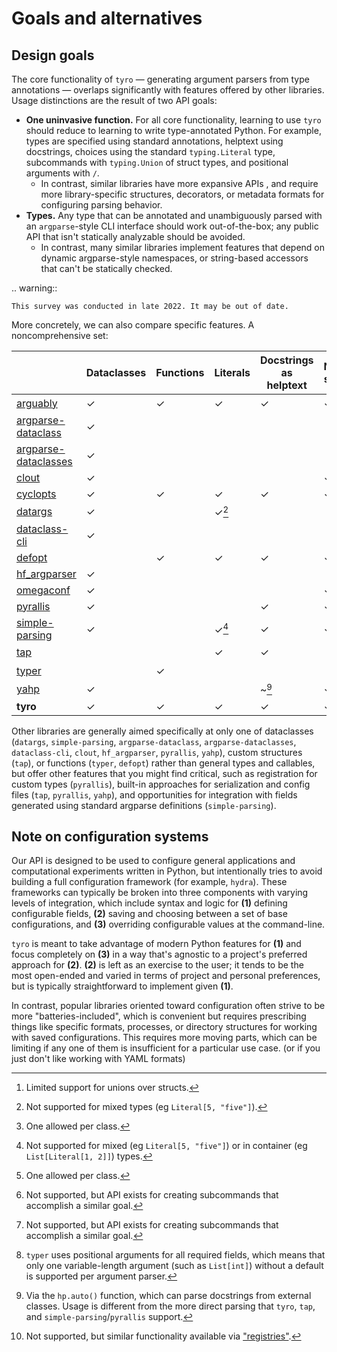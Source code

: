 # Goals and alternatives

## Design goals

The core functionality of `tyro` — generating argument parsers from type
annotations — overlaps significantly with features offered by other libraries.
Usage distinctions are the result of two API goals:

- **One uninvasive function.** For all core functionality, learning to use
  `tyro` should reduce to learning to write type-annotated Python. For example,
  types are specified using standard annotations, helptext using docstrings,
  choices using the standard `typing.Literal` type, subcommands with
  `typing.Union` of struct types, and positional arguments with `/`.
  - In contrast, similar libraries have more expansive APIs , and require more
    library-specific structures, decorators, or metadata formats for configuring
    parsing behavior.
- **Types.** Any type that can be annotated and unambiguously parsed
  with an `argparse`-style CLI interface should work out-of-the-box; any public
  API that isn't statically analyzable should be avoided.
  - In contrast, many similar libraries implement features that depend on
    dynamic argparse-style namespaces, or string-based accessors that can't be
    statically checked.

<!-- prettier-ignore-start -->

.. warning::

    This survey was conducted in late 2022. It may be out of date.

<!-- prettier-ignore-end -->

More concretely, we can also compare specific features. A noncomprehensive set:

|                                              | Dataclasses | Functions | Literals             | Docstrings as helptext | Nested structs | Unions over primitives | Unions over structs       | Lists, tuples        | Dicts | Generics |
| -------------------------------------------- | ----------- | --------- | -------------------- | ---------------------- | -------------- | ---------------------- | ------------------------- | -------------------- | ----- | -------- |
| [arguably][arguably]                         | ✓           | ✓         | ✓                    | ✓                      | ✓              | ✓                      | ~[^arguably_unions_struct] | ✓                    | ~     |          |
| [argparse-dataclass][argparse-dataclass]     | ✓           |           |                      |                        |                |                        |                           |                      |       |          |
| [argparse-dataclasses][argparse-dataclasses] | ✓           |           |                      |                        |                |                        |                           |                      |       |          |
| [clout][clout]                               | ✓           |           |                      |                        | ✓              |                        |                           |                      |       |          |
| [cyclopts][cyclopts]                         | ✓           | ✓         | ✓                    | ✓                      | ✓              | ✓                      | ✓                         | ✓                    | ✓     | ✓        |
| [datargs][datargs]                           | ✓           |           | ✓[^datargs_literals] |                        |                |                        | ✓[^datargs_unions_struct] | ✓                    |       |          |
| [dataclass-cli][dataclass-cli]               | ✓           |           |                      |                        |                |                        |                           |                      |       |          |
| [defopt][defopt]                             |             | ✓         | ✓                    | ✓                      | ✓              | ✓                      |                           | ✓                    |       |          |
| [hf_argparser][hf_argparser]                 | ✓           |           |                      |                        |                |                        |                           | ✓                    | ✓     |          |
| [omegaconf][omegaconf]                       | ✓           |           |                      |                        | ✓              |                        |                           | ✓                    | ✓     |          |
| [pyrallis][pyrallis]                         | ✓           |           |                      | ✓                      | ✓              |                        |                           | ✓                    |       |          |
| [simple-parsing][simple-parsing]             | ✓           |           | ✓[^simp_literals]    | ✓                      | ✓              | ✓                      | ✓[^simp_unions_struct]    | ✓                    | ✓     |          |
| [tap][tap]                                   |             |           | ✓                    | ✓                      |                | ✓                      | ~[^tap_unions_struct]     | ✓                    |       |          |
| [typer][typer]                               |             | ✓         |                      |                        |                |                        | ~[^typer_unions_struct]   | ~[^typer_containers] |       |          |
| [yahp][yahp]                                 | ✓           |           |                      | ~[^yahp_docstrings]    | ✓              | ✓                      | ~[^yahp_unions_struct]    | ✓                    |       |          |
| **tyro**                                     | ✓           | ✓         | ✓                    | ✓                      | ✓              | ✓                      | ✓                         | ✓                    | ✓     | ✓        |

<!-- prettier-ignore-start -->

[arguably]: https://github.com/treykeown/arguably
[argparse-dataclass]: https://pypi.org/project/argparse-dataclass/
[argparse-dataclasses]: https://pypi.org/project/argparse-dataclasses/
[clout]: https://pypi.org/project/clout/
[cyclopts]: https://github.com/BrianPugh/cyclopts
[datargs]: https://github.com/roee30/datargs
[dataclass-cli]: https://github.com/malte-soe/dataclass-cli
[defopt]: https://github.com/anntzer/defopt/
[hf_argparser]: https://github.com/huggingface/transformers/blob/master/src/transformers/hf_argparser.py
[omegaconf]: https://omegaconf.readthedocs.io/en/2.1_branch/structured_config.html
[pyrallis]: https://github.com/eladrich/pyrallis/
[simple-parsing]: https://github.com/lebrice/SimpleParsing
[tap]: https://github.com/swansonk14/typed-argument-parser
[typer]: https://typer.tiangolo.com/
[yahp]: https://github.com/mosaicml/yahp

[^arguably_unions_struct]: Limited support for unions over structs.
[^datargs_unions_struct]: One allowed per class.
[^tap_unions_struct]: Not supported, but API exists for creating subcommands that accomplish a similar goal.
[^simp_unions_struct]: One allowed per class.
[^yahp_unions_struct]: Not supported, but similar functionality available via ["registries"](https://docs.mosaicml.com/projects/yahp/en/stable/examples/registry.html).
[^typer_unions_struct]: Not supported, but API exists for creating subcommands that accomplish a similar goal.
[^simp_literals]: Not supported for mixed (eg `Literal[5, "five"]`) or in container (eg `List[Literal[1, 2]]`) types.
[^datargs_literals]: Not supported for mixed types (eg `Literal[5, "five"]`).
[^typer_containers]: `typer` uses positional arguments for all required fields, which means that only one variable-length argument (such as `List[int]`) without a default is supported per argument parser.
[^yahp_docstrings]: Via the `hp.auto()` function, which can parse docstrings from external classes. Usage is different from the more direct parsing that `tyro`, `tap`, and `simple-parsing`/`pyrallis` support.

<!-- prettier-ignore-end -->

Other libraries are generally aimed specifically at only one of dataclasses
(`datargs`, `simple-parsing`, `argparse-dataclass`, `argparse-dataclasses`,
`dataclass-cli`, `clout`, `hf_argparser`, `pyrallis`, `yahp`), custom
structures (`tap`), or functions (`typer`, `defopt`) rather than general types
and callables, but offer other features that you might find critical, such as
registration for custom types (`pyrallis`), built-in approaches for
serialization and config files (`tap`, `pyrallis`, `yahp`), and opportunities
for integration with fields generated using standard argparse definitions
(`simple-parsing`).

## Note on configuration systems

Our API is designed to be used to configure general applications and
computational experiments written in Python, but intentionally tries to avoid
building a full configuration framework (for example, `hydra`). These frameworks
can typically be broken into three components with varying levels of
integration, which include syntax and logic for **(1)** defining configurable
fields, **(2)** saving and choosing between a set of base configurations, and
**(3)** overriding configurable values at the command-line.

`tyro` is meant to take advantage of modern Python features for **(1)** and
focus completely on **(3)** in a way that's agnostic to a project's preferred
approach for **(2)**. **(2)** is left as an exercise to the user; it tends to be
the most open-ended and varied in terms of project and personal preferences, but
is typically straightforward to implement given **(1)**.

In contrast, popular libraries oriented toward configuration often strive to be
more "batteries-included", which is convenient but requires prescribing things
like specific formats, processes, or directory structures for working with saved
configurations. This requires more moving parts, which can be limiting if any
one of them is insufficient for a particular use case. (or if you just don't
like working with YAML formats)
